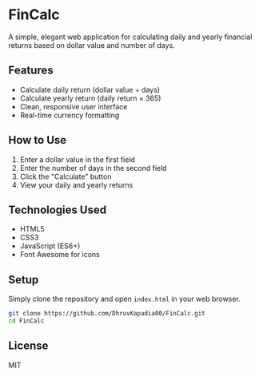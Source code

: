 # FinCalc

A simple, elegant web application for calculating daily and yearly financial returns based on dollar value and number of days.

## Features

- Calculate daily return (dollar value ÷ days)
- Calculate yearly return (daily return × 365)
- Clean, responsive user interface
- Real-time currency formatting

## How to Use

1. Enter a dollar value in the first field
2. Enter the number of days in the second field
3. Click the "Calculate" button
4. View your daily and yearly returns

## Technologies Used

- HTML5
- CSS3
- JavaScript (ES6+)
- Font Awesome for icons

## Setup

Simply clone the repository and open `index.html` in your web browser.

```bash
git clone https://github.com/DhruvKapadia00/FinCalc.git
cd FinCalc
```

## License

MIT
